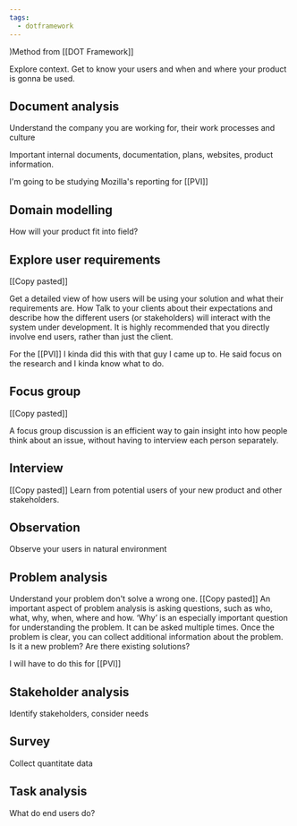 ```yaml
---
tags:
  - dotframework
---
```

)Method from [[DOT Framework]]

Explore context. Get to know your users and when and where your product is gonna be used.

## Document analysis

Understand the company you are working for, their work processes and culture

Important internal documents, documentation, plans, websites, product information.

I'm going to be studying Mozilla's reporting for [[PVI]]

## Domain modelling

How will your product fit into field?

## Explore user requirements
[[Copy pasted]]

Get a detailed view of how users will be using your solution and what their requirements are. How Talk to your clients about their expectations and describe how the different users (or stakeholders) will interact with the system under development. It is highly recommended that you directly involve end users, rather than just the client.

For the [[PVI]] I kinda did this with that guy I came up to. He said focus on the research and I kinda know what to do.

## Focus group
[[Copy pasted]]

A focus group discussion is an efficient way to gain insight into how people think about an issue, without having to interview each person separately.

## Interview
[[Copy pasted]]
Learn from potential users of your new product and other stakeholders.

## Observation

Observe your users in natural environment
## Problem analysis

Understand your problem don't solve a wrong one.
[[Copy pasted]]
An important aspect of problem analysis is asking questions, such as who, what, why, when, where and how. ‘Why’ is an especially important question for understanding the problem. It can be asked multiple times. Once the problem is clear, you can collect additional information about the problem. Is it a new problem? Are there existing solutions?

I will have to do this for [[PVI]]

## Stakeholder analysis

Identify stakeholders, consider needs

## Survey

Collect quantitate data

## Task analysis

What do end users do?